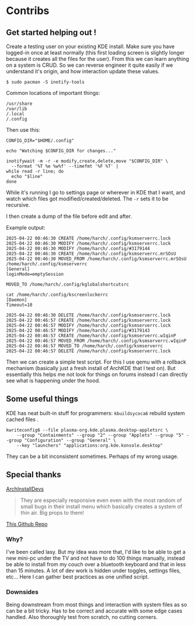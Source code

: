 # Contribs

## Get started helping out !

Create a testing user on your existing KDE install. Make sure you have logged-in once at least normally (this first loading screen is slightly longer because it creates all the files for the user). From this we can learn anything on a system is CRUD. So we can reverse engineer it quite easily if we understand it's origin, and how interaction update these values.

`$ sudo pacman -S inotify-tools`

Common locations of important things:

```
/usr/share
/var/lib
/.local
/.config
```

Then use this:

```
CONFIG_DIR="$HOME/.config"

echo "Watching $CONFIG_DIR for changes..."

inotifywait -m -r -e modify,create,delete,move "$CONFIG_DIR" \
  --format '%T %e %w%f' --timefmt '%F %T' |
while read -r line; do
  echo "$line"
done
```

While it's running I go to settings page or wherever in KDE that I want, and watch which files got modified/created/deleted. The `-r` sets it to be recursive.

I then create a dump of the file before edit and after. 

Example output:
```
2025-04-22 00:46:30 CREATE /home/harch/.config/ksmserverrc.lock
2025-04-22 00:46:30 MODIFY /home/harch/.config/ksmserverrc.lock
2025-04-22 00:46:30 MODIFY /home/harch/.config/#3179144
2025-04-22 00:46:30 CREATE /home/harch/.config/ksmserverrc.mrSOsU
2025-04-22 00:46:30 MOVED_FROM /home/harch/.config/ksmserverrc.mrSOsU
/home/harch/.config/ksmserverrc
[General]
loginMode=emptySession

MOVED_TO /home/harch/.config/kglobalshortcutsrc

cat /home/harch/.config/kscreenlockerrc
[Daemon]
Timeout=10

2025-04-22 00:46:30 DELETE /home/harch/.config/ksmserverrc.lock
2025-04-22 00:46:57 CREATE /home/harch/.config/ksmserverrc.lock
2025-04-22 00:46:57 MODIFY /home/harch/.config/ksmserverrc.lock
2025-04-22 00:46:57 MODIFY /home/harch/.config/#3179143
2025-04-22 00:46:57 CREATE /home/harch/.config/ksmserverrc.wIqinP
2025-04-22 00:46:57 MOVED_FROM /home/harch/.config/ksmserverrc.wIqinP
2025-04-22 00:46:57 MOVED_TO /home/harch/.config/ksmserverrc
2025-04-22 00:46:57 DELETE /home/harch/.config/ksmserverrc.lock
```

Then we can create a simple test script. For this I use qemu with a rollback mechanism (basically just a fresh install of ArchKDE that I test on). But essentially this helps me not look for things on forums instead I can directly see what is happening under the hood.

## Some useful things

KDE has neat built-in stuff for programmers: `kbuildsycoca6` rebuild system cached files .

```
kwriteconfig6 --file plasma-org.kde.plasma.desktop-appletsrc \
    --group "Containments" --group "2" --group "Applets" --group "5" --group "Configuration" --group "General" \
    --key "launchers" "applications:org.kde.konsole.desktop"
``` 
They can be a bit inconsistent sometimes. Perhaps of my wrong usage.

## Special thanks

[ArchInstallDevs](https://github.com/archlinux/archinstall/) 
> They are especially responsive even even with the most random of small bugs in their install menu which basically creates a system of thin air. Big props to them!

[This Github Repo](https://github.com/shalva97/kde-configuration-files) 


### Why?

I've been called lasy. But my idea was more that, I'd like to be able to get a new mini-pc under the TV and not have to do 100 things manually, instead be able to install from my couch over a bluetooth keyboard and that in less than 15 minutes. A lot of dev work is hidden under toggles, settings files, etc... Here I can gather best practices as one unified script.

### Downsides

Being downstream from most things and interaction with system files as so can be a bit tricky. Has to be correct and accurate with some edge cases handled. Also thoroughly test from scratch, no cutting corners.  
